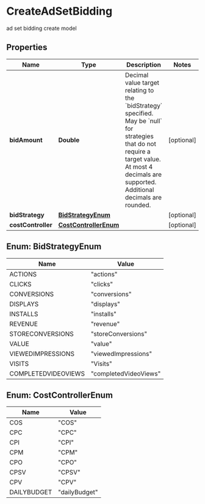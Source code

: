 

# CreateAdSetBidding

ad set bidding create model

## Properties

Name | Type | Description | Notes
------------ | ------------- | ------------- | -------------
**bidAmount** | **Double** | Decimal value target relating to the &#x60;bidStrategy&#x60; specified. May be &#x60;null&#x60; for strategies that do not require a target value. At most 4 decimals are supported. Additional decimals are rounded. |  [optional]
**bidStrategy** | [**BidStrategyEnum**](#BidStrategyEnum) |  |  [optional]
**costController** | [**CostControllerEnum**](#CostControllerEnum) |  |  [optional]



## Enum: BidStrategyEnum

Name | Value
---- | -----
ACTIONS | &quot;actions&quot;
CLICKS | &quot;clicks&quot;
CONVERSIONS | &quot;conversions&quot;
DISPLAYS | &quot;displays&quot;
INSTALLS | &quot;installs&quot;
REVENUE | &quot;revenue&quot;
STORECONVERSIONS | &quot;storeConversions&quot;
VALUE | &quot;value&quot;
VIEWEDIMPRESSIONS | &quot;viewedImpressions&quot;
VISITS | &quot;Visits&quot;
COMPLETEDVIDEOVIEWS | &quot;completedVideoViews&quot;



## Enum: CostControllerEnum

Name | Value
---- | -----
COS | &quot;COS&quot;
CPC | &quot;CPC&quot;
CPI | &quot;CPI&quot;
CPM | &quot;CPM&quot;
CPO | &quot;CPO&quot;
CPSV | &quot;CPSV&quot;
CPV | &quot;CPV&quot;
DAILYBUDGET | &quot;dailyBudget&quot;



